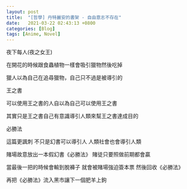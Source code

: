 ```yaml
---
layout: post
title:  "[哲學] 丹特麗安的書架 - 自由意志不存在"
date:   2021-03-22 02:43:13 +0800
categories: [Blog]
tags: [Anime, Novel]
---
```


夜下每人(夜之女王)

在開花的時候跟食蟲植物一樣會吸引獵物然後吃掉

獵人以為自己在追尋獵物，自己只不過是被導引的



王之書

可以使用王之書的人自以為自己可以使用王之書

其實只是王之書自己有意識導引人類來幫王之書達成目的



必勝法

這篇更諷刺 不只是幻書可以導引人 人類社會也會導引人類

賭場故意放出一本假幻書《必勝法》 賭徒只要照做前期都會贏

當最後一把的時候會輸到脫褲子 就會被賭場強迫簽本票 然後回收《必勝法》

再把《必勝法》流入黑市讓下一個肥羊上鉤